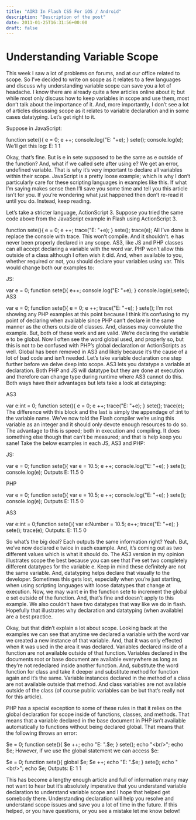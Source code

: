 ```yaml
---
title: "AIR3 In Flash CS5 For iOS / Android"
description: "Description of the post"
date: 2011-01-25T16:31:56+00:00
draft: false
---
```


# Understanding Variable Scope

This week I saw a lot of problems on forums, and at our office related to scope. So I’ve decided to write on scope as it relates to a few languages and discuss why understanding variable scope can save you a lot of headache. I know there are already quite a few articles online about it; but while most only discuss how to keep variables in scope and use them, most don’t talk about the importance of it. And, more importantly, I don’t see a lot of articles discussing scope as it relates to variable declaration and in some cases datatyping. Let’s get right to it.

Suppose in JavaScript:

function sete(){
e = 0;
e ++;
console.log("E: "+e);
}
sete();
console.log(e);
We’ll get this log:
E: 1
1

Okay, that’s fine. But is e in sete supposed to be the same as e outside of the function? And, what if we called sete after using e? We get an error, undefined variable. That is why it’s very important to declare all variables within their scope. JavaScript is a pretty loose example; which is why I don’t particularly care for these scripting languages in examples like this. If what I’m saying makes sense then I’ll save you some time and tell you this article isn’t for you. If you’re wondering what just happened then don’t re-read it until you do. Instead, keep reading.

Let’s take a stricter language, ActionScript 3. Suppose you tried the same code above from the JavaScript example in Flash using ActionScript 3.

function sete(){
e = 0;
e ++;
trace("E: "+e);
}
sete();
trace(e);
All I’ve done is replace the console with trace. This won’t compile. And it shouldn’t. e has never been properly declared in any scope. AS3, like JS and PHP classes can all accept declaring a variable with the word var. PHP won’t allow this outside of a class although I often wish it did. And, when available to you, whether required or not, you should declare your variables using var. This would change both our examples to:

JS:

var e = 0;
function sete(){
e++;
console.log("E: "+e);
}
console.log(e);sete();
AS3

var e = 0;
function sete(){
e = 0;
e ++;
trace("E: "+e);
}
sete();
I’m not showing any PHP examples at this point because I think it’s confusing to my point of declaring when available since PHP can’t declare in the same manner as the others outside of classes. And, classes may convolute the example. But, both of these work and are valid. We’re declaring the variable e to be global. Now I often see the word global used, and properly so, but this is not to be confused with PHP’s global declaration or ActionScripts as well. Global has been removed in AS3 and likely because it’s the cause of a lot of bad code and isn’t needed. Let’s take variable declaration one step further before we delve deep into scope. AS3 lets you datatype a variable at declaration. Both PHP and JS will datatype but they are done at execution and therefore can change type during runtime where AS3 cannot do this. Both ways have their advantages but lets take a look at datayping:

AS3

var e:int = 0;
function sete(){
e = 0;
e ++;
trace("E: "+e);
}
sete();
trace(e);
The difference with this block and the last is simply the appendage of :int to the variable name. We’ve now told the Flash compiler we’re using this variable as an integer and it should only devote enough resources to do so. The advantage to this is speed; both in execution and compiling. It does something else though that can’t be measured; and that is help keep you sane! Take the below examples in each JS, AS3 and PHP:

JS:

var e = 0;
function sete(){
var e = 10.5;
e ++;
console.log("E: "+e);
}
sete();
console.log(e);
Outputs
E: 11.5
0

PHP

var e = 0;
function sete(){
var e = 10.5;
e ++;
console.log("E: "+e);
}
sete();
console.log(e);
Outputs
E: 11.5
0

AS3

var e:int = 0;function sete(){
var e:Number = 10.5;
e++;
trace("E: "+e);
}
sete();
trace(e);
Outputs:
E: 11.5
0

So what’s the big deal? Each outputs the same information right? Yeah. But, we’ve now declared e twice in each example. And, it’s coming out as two different values which is what it should do. The AS3 version in my opinion illustrates scope the best because you can see that I’ve set two completely different datatypes for the variable e. Keep in mind these definitely are not the same variable. And, datatyping helps declare that visually to the developer. Sometimes this gets lost, especially when you’re just starting, when using scripting languages with loose datatypes that change at execution. Now, we may want e in the function sete to increment the global e set outside of the function. And, that’s fine and doesn’t apply to this example. We also couldn’t have two datatypes that way like we do in flash. Hopefully that illustrates why declaration and datatyping (when available) are a best practice.

Okay, but that didn’t explain a lot about scope. Looking back at the examples we can see that anytime we declared a variable with the word var we created a new instance of that variable. And, that it was only effected when it was used in the area it was declared. Variables declared inside of a function are not available outside of that function. Variables declared in the documents root or base document are available everywhere as long as they’re not redeclared inside another function. And, substitute the word function for class and take it deeper and substitute method for function again and it’s the same. Variable instances declared in the method of a class are not available outside that method. And class variables are not available outside of the class (of course public variables can be but that’s really not for this article).

PHP has a special exception to some of these rules in that it relies on the global declaration for scope inside of functions, classes, and methods. That means that a variable declared in the base document in PHP isn’t available automatically to functions without being declared global. That means that the following throws an error:

$e = 0;
function sete(){
$e ++;
echo "E: ".$e;
}
sete();
echo "&lt;br/&gt;";
echo $e;
However, if we use the global statement we can access $e:

$e = 0;
function sete(){
global $e;
$e ++;
echo "E: ".$e;
}
sete();
echo "&lt;br/&gt;";
echo $e;
Outputs:
E: 1
1

This has become a lengthy enough article and full of information many may not want to hear but it’s absolutely imperative that you understand variable declaration to understand variable scope and I hope that helped get somebody there. Understanding declaration will help you resolve and understand scope issues and save you a lot of time in the future. If this helped, or you have questions, or you see a mistake let me know below!